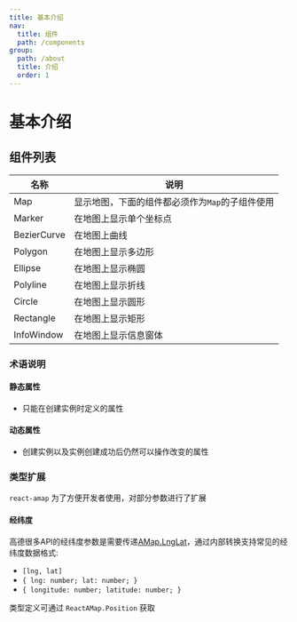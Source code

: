 ```yaml
---
title: 基本介绍
nav:
  title: 组件
  path: /components
group:
  path: /about
  title: 介绍
  order: 1
---
```


# 基本介绍

## 组件列表

|名称|说明|
|--|--|
|Map|显示地图，下面的组件都必须作为`Map`的子组件使用|
|Marker|在地图上显示单个坐标点|
|BezierCurve|在地图上曲线|
|Polygon|在地图上显示多边形|
|Ellipse|在地图上显示椭圆|
|Polyline|在地图上显示折线|
|Circle|在地图上显示圆形|
|Rectangle|在地图上显示矩形|
|InfoWindow|在地图上显示信息窗体|

### 术语说明

#### 静态属性

- 只能在创建实例时定义的属性

#### 动态属性

- 创建实例以及实例创建成功后仍然可以操作改变的属性


### 类型扩展

`react-amap` 为了方便开发者使用，对部分参数进行了扩展

#### 经纬度

高德很多API的经纬度参数是需要传递[AMap.LngLat](https://lbs.amap.com/api/javascript-api/reference/core#LngLat)，通过内部转换支持常见的经纬度数据格式:

- `[lng, lat]`
- `{ lng: number; lat: number; }`
- `{ longitude: number; latitude: number; }`

类型定义可通过 `ReactAMap.Position` 获取


